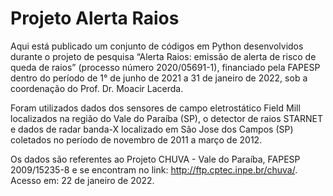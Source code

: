 # Projeto Alerta Raios
Aqui está publicado um conjunto de códigos em Python desenvolvidos durante o projeto de pesquisa “Alerta Raios: emissão de alerta de risco de queda de raios” (processo número 2020/05691-1), financiado pela FAPESP dentro do período de 1° de junho de 2021 a 31 de janeiro de 2022, sob a coordenação do Prof. Dr. Moacir Lacerda. 

Foram utilizados dados dos sensores de campo eletrostático Field Mill localizados na região do Vale do Paraíba (SP), o detector de raios STARNET e dados de radar banda-X localizado em São Jose dos Campos (SP) coletados no período de novembro de 2011 a março de 2012. 

Os dados são referentes ao Projeto CHUVA - Vale do Paraíba, FAPESP 2009/15235-8 e se encontram no link: http://ftp.cptec.inpe.br/chuva/. Acesso em: 22 de janeiro de 2022.
